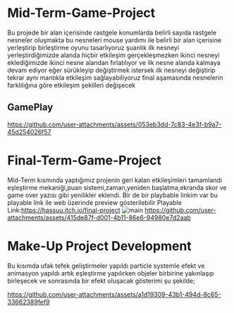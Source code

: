 # Mid-Term-Game-Project
Bu projede bir alan içerisinde rastgele konumlarda belirli sayıda rastgele nesneler oluşmakta bu nesneleri mouse yardımı ile belirli bir alan içerisine yerleştirip birleştirme oyunu tasarlıyoruz şuanlık ilk nesneyi yerleştirdiğimizde alanda hiçbir etkileşim gerçekleşmezken ikinci nesneyi eklediğimizde ikinci nesne alandan fırlatılıyor ve ilk nesne alanda kalmaya devam ediyor eğer sürükleyip değiştirmek istersek ilk nesneyi değiştirip tekrar aynı mantıkla etkileşim sağlayabiliyoruz final aşamasında nesnelerin farklılığına göre etkileşim şekilleri değişecek 
## GamePlay


https://github.com/user-attachments/assets/053eb3dd-7c83-4e3f-b9a7-45d254026f57
# Final-Term-Game-Project
Mid-Term kısmında yaptığımız projenin geri kalan etkileşimleri tamamlandı eşleştirme mekaniği,puan sistemi,zaman,yeniden başlatma,ekranda skor ve game over yazısı gibi yenilikler eklendi. Bir de bir playbable linkim var bu playable link ile web üzerinde preview gösterilebilir 
Playable Link:https://hassuu.itch.io/final-project
![main](https://github.com/user-attachments/assets/676a0b3d-09ef-4121-b860-3738d4529433)
https://github.com/user-attachments/assets/415de87f-d001-4b11-86e6-94980e7d2aab
# Make-Up Project Development
Bu kısımda ufak tefek geliştirmeler yapıldı particle systemle efekt ve animasyon yapıldı artık eşleştirme yapılırken objeler birbirine yakınlaşıp birleşecek ve sonrasında bir efekt oluşacak gösterimi şu şekilde;

https://github.com/user-attachments/assets/a1d19309-43b1-494d-8c65-33662389fef9










